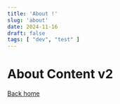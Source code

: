 ```yaml
---
title: 'About !'
slug: 'about'
date: 2024-11-16
draft: false
tags: [ "dev", "test" ]
---
```

# About Content v2

[Back home](/)

